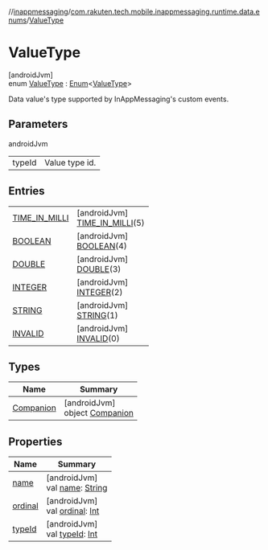 //[inappmessaging](../../../index.md)/[com.rakuten.tech.mobile.inappmessaging.runtime.data.enums](../index.md)/[ValueType](index.md)

# ValueType

[androidJvm]\
enum [ValueType](index.md) : [Enum](https://kotlinlang.org/api/latest/jvm/stdlib/kotlin/-enum/index.html)&lt;[ValueType](index.md)&gt; 

Data value's type supported by InAppMessaging's custom events.

## Parameters

androidJvm

| | |
|---|---|
| typeId | Value type id. |

## Entries

| | |
|---|---|
| [TIME_IN_MILLI](-t-i-m-e_-i-n_-m-i-l-l-i/index.md) | [androidJvm]<br>[TIME_IN_MILLI](-t-i-m-e_-i-n_-m-i-l-l-i/index.md)(5) |
| [BOOLEAN](-b-o-o-l-e-a-n/index.md) | [androidJvm]<br>[BOOLEAN](-b-o-o-l-e-a-n/index.md)(4) |
| [DOUBLE](-d-o-u-b-l-e/index.md) | [androidJvm]<br>[DOUBLE](-d-o-u-b-l-e/index.md)(3) |
| [INTEGER](-i-n-t-e-g-e-r/index.md) | [androidJvm]<br>[INTEGER](-i-n-t-e-g-e-r/index.md)(2) |
| [STRING](-s-t-r-i-n-g/index.md) | [androidJvm]<br>[STRING](-s-t-r-i-n-g/index.md)(1) |
| [INVALID](-i-n-v-a-l-i-d/index.md) | [androidJvm]<br>[INVALID](-i-n-v-a-l-i-d/index.md)(0) |

## Types

| Name | Summary |
|---|---|
| [Companion](-companion/index.md) | [androidJvm]<br>object [Companion](-companion/index.md) |

## Properties

| Name | Summary |
|---|---|
| [name](-i-n-v-a-l-i-d/index.md#-372974862%2FProperties%2F-93201661) | [androidJvm]<br>val [name](-i-n-v-a-l-i-d/index.md#-372974862%2FProperties%2F-93201661): [String](https://kotlinlang.org/api/latest/jvm/stdlib/kotlin/-string/index.html) |
| [ordinal](-i-n-v-a-l-i-d/index.md#-739389684%2FProperties%2F-93201661) | [androidJvm]<br>val [ordinal](-i-n-v-a-l-i-d/index.md#-739389684%2FProperties%2F-93201661): [Int](https://kotlinlang.org/api/latest/jvm/stdlib/kotlin/-int/index.html) |
| [typeId](type-id.md) | [androidJvm]<br>val [typeId](type-id.md): [Int](https://kotlinlang.org/api/latest/jvm/stdlib/kotlin/-int/index.html) |

